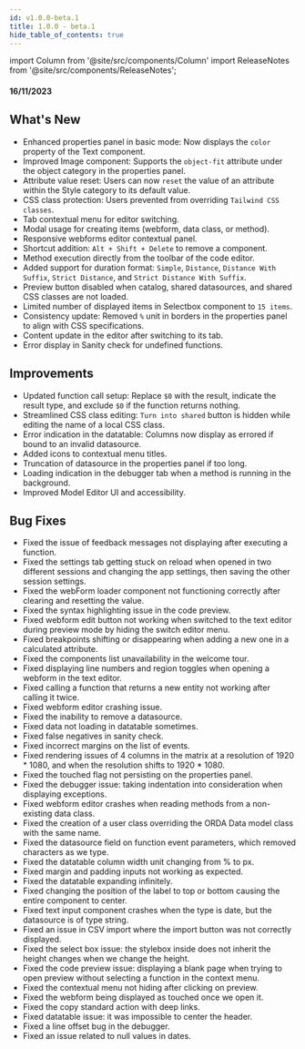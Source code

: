 ```yaml
---
id: v1.0.0-beta.1
title: 1.0.0 - beta.1
hide_table_of_contents: true
---
```


import Column from '@site/src/components/Column'
import ReleaseNotes from '@site/src/components/ReleaseNotes';

<!-- recent update incorporated is from version 1.0.0-rc.40 -->

#### 16/11/2023

## What's New

- Enhanced properties panel in basic mode: Now displays the `color` property of the Text component.
- Improved Image component: Supports the `object-fit` attribute under the object category in the properties panel.
- Attribute value reset: Users can now `reset` the value of an attribute within the Style category to its default value.
- CSS class protection: Users prevented from overriding `Tailwind CSS classes`.
- Tab contextual menu for editor switching.
- Modal usage for creating items (webform, data class, or method).
- Responsive webforms editor contextual panel.
- Shortcut addition: `Alt + Shift + Delete` to remove a component.
- Method execution directly from the toolbar of the code editor.
- Added support for duration format: `Simple`, `Distance`, `Distance With Suffix`, `Strict Distance`, and `Strict Distance With Suffix`.
- Preview button disabled when catalog, shared datasources, and shared CSS classes are not loaded.
- Limited number of displayed items in Selectbox component to `15 items`.
- Consistency update: Removed `%` unit in borders in the properties panel to align with CSS specifications.
- Content update in the editor after switching to its tab.
- Error display in Sanity check for undefined functions.

## Improvements

- Updated function call setup: Replace `$0` with the result, indicate the result type, and exclude `$0` if the function returns nothing.
- Streamlined CSS class editing: `Turn into shared` button is hidden while editing the name of a local CSS class.
- Error indication in the datatable: Columns now display as errored if bound to an invalid datasource.
- Added icons to contextual menu titles.
- Truncation of datasource in the properties panel if too long.
- Loading indication in the debugger tab when a method is running in the background.
- Improved Model Editor UI and accessibility.

## Bug Fixes

- Fixed the issue of feedback messages not displaying after executing a function.
- Fixed the settings tab getting stuck on reload when opened in two different sessions and changing the app settings, then saving the other session settings.
- Fixed the webForm loader component not functioning correctly after clearing and resetting the value.
- Fixed the syntax highlighting issue in the code preview.
- Fixed webform edit button not working when switched to the text editor during preview mode by hiding the switch editor menu.
- Fixed breakpoints shifting or disappearing when adding a new one in a calculated attribute.
- Fixed the components list unavailability in the welcome tour.
- Fixed displaying line numbers and region toggles when opening a webform in the text editor.
- Fixed calling a function that returns a new entity not working after calling it twice.
- Fixed webform editor crashing issue.
- Fixed the inability to remove a datasource.
- Fixed data not loading in datatable sometimes.
- Fixed false negatives in sanity check.
- Fixed incorrect margins on the list of events.
- Fixed rendering issues of 4 columns in the matrix at a resolution of 1920 * 1080, and when the resolution shifts to 1920 * 1080.
- Fixed the touched flag not persisting on the properties panel.
- Fixed the debugger issue: taking indentation into consideration when displaying exceptions.
- Fixed webform editor crashes when reading methods from a non-existing data class.
- Fixed the creation of a user class overriding the ORDA Data model class with the same name.
- Fixed the datasource field on function event parameters, which removed characters as we type.
- Fixed the datatable column width unit changing from % to px.
- Fixed margin and padding inputs not working as expected.
- Fixed the datatable expanding infinitely.
- Fixed changing the position of the label to top or bottom causing the entire component to center.
- Fixed text input component crashes when the type is date, but the datasource is of type string.
- Fixed an issue in CSV import where the import button was not correctly displayed.
- Fixed the select box issue: the stylebox inside does not inherit the height changes when we change the height.
- Fixed the code preview issue: displaying a blank page when trying to open preview without selecting a function in the context menu.
- Fixed the contextual menu not hiding after clicking on preview.
- Fixed the webform being displayed as touched once we open it.
- Fixed the copy standard action with deep links.
- Fixed datatable issue: it was impossible to center the header.
- Fixed a line offset bug in the debugger.
- Fixed an issue related to null values in dates.
